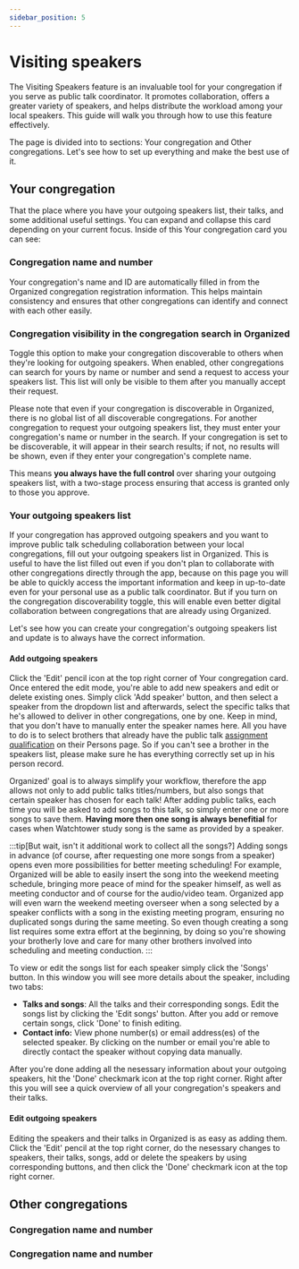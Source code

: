 ```yaml
---
sidebar_position: 5
---
```


# Visiting speakers

The Visiting Speakers feature is an invaluable tool for your congregation if you serve as public talk coordinator. It promotes collaboration, offers a greater variety of speakers, and helps distribute the workload among your local speakers. This guide will walk you through how to use this feature effectively.

The page is divided into to sections: Your congregation and Other congregations. Let's see how to set up everything and make the best use of it.

## Your congregation

That the place where you have your outgoing speakers list, their talks, and some additional useful settings. You can expand and collapse this card depending on your current focus. Inside of this Your congregation card you can see:

### Congregation name and number

Your congregation's name and ID are automatically filled in from the Organized congregation registration information. This helps maintain consistency and ensures that other congregations can identify and connect with each other easily.

### Congregation visibility in the congregation search in Organized

Toggle this option to make your congregation discoverable to others when they're looking for outgoing speakers. When enabled, other congregations can search for yours by name or number and send a request to access your speakers list. This list will only be visible to them after you manually accept their request.

Please note that even if your congregation is discoverable in Organized, there is no global list of all discoverable congregations. For another congregation to request your outgoing speakers list, they must enter your congregation's name or number in the search. If your congregation is set to be discoverable, it will appear in their search results; if not, no results will be shown, even if they enter your congregation's complete name.

This means **you always have the full control** over sharing your outgoing speakers list, with a two-stage process ensuring that access is granted only to those you approve.

### Your outgoing speakers list

If your congregation has approved outgoing speakers and you want to improve public talk scheduling collaboration between your local congregations, fill out your outgoing speakers list in Organized. This is useful to have the list filled out even if you don't plan to collaborate with other congregations directly through the app, because on this page you will be able to quickly access the important information and keep in up-to-date even for your personal use as a public talk coordinator. But if you turn on the congregation discoverability toggle, this will enable even better digital collaboration between congregations that are already using Organized.

Let's see how you can create your congregation's outgoing speakers list and update is to always have the correct information.

#### Add outgoing speakers

Click the 'Edit' pencil icon at the top right corner of Your congregation card. Once entered the edit mode, you're able to add new speakers and edit or delete existing ones. Simply click 'Add speaker' button, and then select a speaker from the dropdown list and afterwards, select the specific talks that he's allowed to deliver in other congregations, one by one. Keep in mind, that you don't have to manually enter the speaker names here. All you have to do is to select brothers that already have the public talk [assignment qualification](add-person#assignments) on their Persons page. So if you can't see a brother in the speakers list, please make sure he has everything correctly set up in his person record.

Organized' goal is to always simplify your workflow, therefore the app allows not only to add public talks titles/numbers, but also songs that certain speaker has chosen for each talk! After adding public talks, each time you will be asked to add songs to this talk, so simply enter one or more songs to save them. **Having more then one song is always benefitial** for cases when Watchtower study song is the same as provided by a speaker. 

:::tip[But wait, isn't it additional work to collect all the songs?]
Adding songs in advance (of course, after requesting one more songs from a speaker) opens even more possibilities for better meeting scheduling! For example, Organized will be able to easily insert the song into the weekend meeting schedule, bringing more peace of mind for the speaker himself, as well as meeting conductor and of course for the audio/video team. Organized app will even warn the weekend meeting overseer when a song selected by a speaker conflicts with a song in the existing meeting program, ensuring no duplicated songs during the same meeting. So even though creating a song list requires some extra effort at the beginning, by doing so you're showing your brotherly love and care for many other brothers involved into scheduling and meeting conduction.
:::

To view or edit the songs list for each speaker simply click the 'Songs' button. In this window you will see more details about the speaker, including two tabs:
- **Talks and songs**: All the talks and their corresponding songs. Edit the songs list by clicking the 'Edit songs' button. After you add or remove certain songs, click 'Done' to finish editing.
- **Contact info:** View phone number(s) or email address(es) of the selected speaker. By clicking on the number or email you're able to directly contact the speaker without copying data manually.

After you're done adding all the nesessary information about your outgoing speakers, hit the 'Done' checkmark icon at the top right corner. Right after this you will see a quick overview of all your congregation's speakers and their talks.

#### Edit outgoing speakers

Editing the speakers and their talks in Organized is as easy as adding them. Click the 'Edit' pencil at the top right corner, do the nesessary changes to speakers, their talks, songs, add or delete the speakers by using corresponding buttons, and then click the 'Done' checkmark icon at the top right corner.

## Other congregations


### Congregation name and number


### Congregation name and number